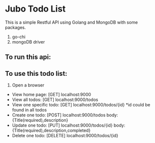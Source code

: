 # Jubo Todo List

This is a simple Restful API using Golang and MongoDB with some packages.
1. go-chi
2. mongoDB driver

## To run this api:


## To use this todo list:
1. Open a browser

- View home page: [GET] localhost:9000
- View all todos: [GET] localhost:9000/todos
- View one specific todo: [GET] localhost:9000/todos/{id}   *id could be found in all todos
- Create one todo: [POST] localhost:9000/todos body:{Title(required),description}
- Update one todo: [PUT] localhost:9000/todos/{id} body:{Title(required),description,completed}
- Delete one todo: [DELETE] localhost:9000/todos/{id}


